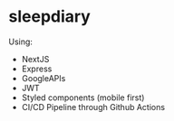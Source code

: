 # sleepdiary

Using:

* NextJS
* Express
* GoogleAPIs
* JWT
* Styled components (mobile first)
* CI/CD Pipeline through Github Actions
